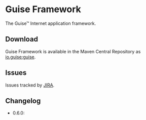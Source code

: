 # Guise Framework

The Guise™ Internet application framework.

## Download

Guise Framework is available in the Maven Central Repository as [io.guise:guise](https://search.maven.org/search?q=g:io.guise%20AND%20a:guise-framework).

## Issues

Issues tracked by [JIRA](https://globalmentor.atlassian.net/projects/GUISE).

## Changelog

- 0.6.0: